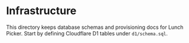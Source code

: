 # Infrastructure

This directory keeps database schemas and provisioning docs for Lunch Picker. Start by defining Cloudflare D1 tables under `d1/schema.sql`.
